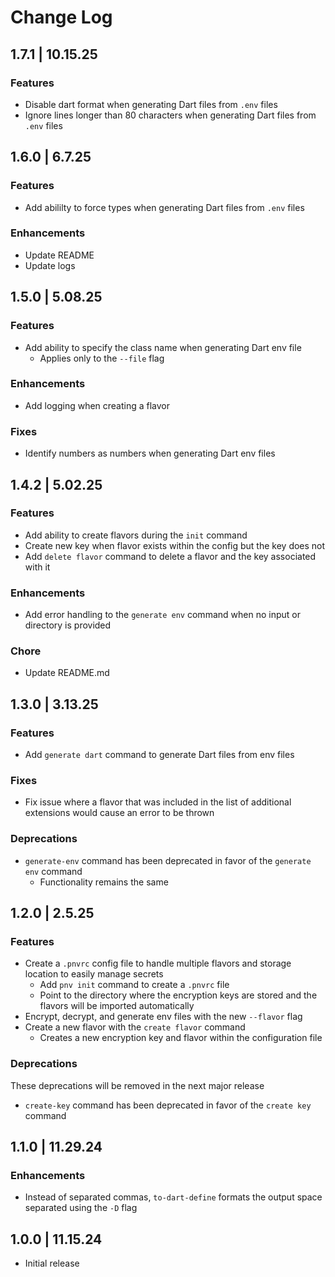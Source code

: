 # Change Log

## 1.7.1 | 10.15.25

### Features

- Disable dart format when generating Dart files from `.env` files
- Ignore lines longer than 80 characters when generating Dart files from `.env` files

## 1.6.0 | 6.7.25

### Features

- Add abililty to force types when generating Dart files from `.env` files

### Enhancements

- Update README
- Update logs

## 1.5.0 | 5.08.25

### Features

- Add ability to specify the class name when generating Dart env file
  - Applies only to the `--file` flag

### Enhancements

- Add logging when creating a flavor

### Fixes

- Identify numbers as numbers when generating Dart env files

## 1.4.2 | 5.02.25

### Features

- Add ability to create flavors during the `init` command
- Create new key when flavor exists within the config but the key does not
- Add `delete flavor` command to delete a flavor and the key associated with it

### Enhancements

- Add error handling to the `generate env` command when no input or directory is provided

### Chore

- Update README.md

## 1.3.0 | 3.13.25

### Features

- Add `generate dart` command to generate Dart files from env files

### Fixes

- Fix issue where a flavor that was included in the list of additional extensions would cause an error to be thrown

### Deprecations

- `generate-env` command has been deprecated in favor of the `generate env` command
  - Functionality remains the same

## 1.2.0 | 2.5.25

### Features

- Create a `.pnvrc` config file to handle multiple flavors and storage location to easily manage secrets
  - Add `pnv init` command to create a `.pnvrc` file
  - Point to the directory where the encryption keys are stored and the flavors will be imported automatically
- Encrypt, decrypt, and generate env files with the new `--flavor` flag
- Create a new flavor with the `create flavor` command
  - Creates a new encryption key and flavor within the configuration file

### Deprecations

These deprecations will be removed in the next major release

- `create-key` command has been deprecated in favor of the `create key` command

## 1.1.0 | 11.29.24

### Enhancements

- Instead of separated commas, `to-dart-define` formats the output space separated using the `-D` flag

## 1.0.0 | 11.15.24

- Initial release
